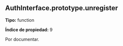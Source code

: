 ## AuthInterface.prototype.unregister

**Tipo:** function

**Índice de propiedad:** 9

Por documentar.



